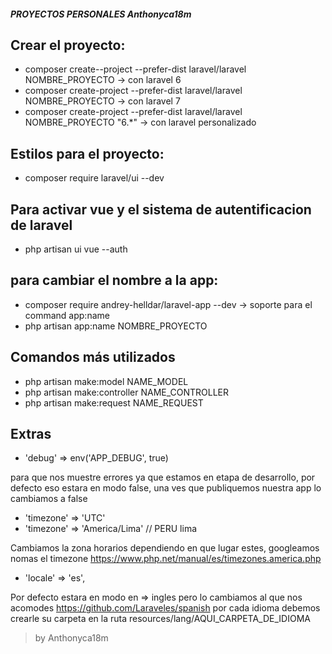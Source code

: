 ##### PROYECTOS PERSONALES Anthonyca18m

## Crear el proyecto:
- composer create--project  --prefer-dist laravel/laravel NOMBRE_PROYECTO  -> con laravel 6
- composer create-project  --prefer-dist laravel/laravel NOMBRE_PROYECTO   -> con laravel 7
- composer create-project  --prefer-dist laravel/laravel NOMBRE_PROYECTO  "6.*"   -> con laravel personalizado
  
## Estilos para el proyecto: 
- composer require laravel/ui --dev
  
## Para activar vue y el sistema de autentificacion de laravel
- php artisan ui vue  --auth
  
## para cambiar el nombre a la app:
- composer require andrey-helldar/laravel-app --dev    -> soporte para el command app:name
- php artisan app:name NOMBRE_PROYECTO

## Comandos más utilizados
- php artisan make:model NAME_MODEL
- php artisan make:controller NAME_CONTROLLER
- php artisan make:request NAME_REQUEST

## Extras

- 'debug' => env('APP_DEBUG', true)

 para que nos muestre errores ya que estamos en etapa de desarrollo, por defecto eso estara en modo false,
 una ves que publiquemos nuestra app lo cambiamos a false 

- 'timezone' => 'UTC'
- 'timezone' => 'America/Lima' // PERU lima

Cambiamos la zona horarios dependiendo en que lugar estes, googleamos nomas el timezone
https://www.php.net/manual/es/timezones.america.php

- 'locale' => 'es',

Por defecto estara en modo en => ingles pero lo cambiamos al que nos acomodes
https://github.com/Laraveles/spanish
por cada idioma debemos crearle su carpeta en la ruta resources/lang/AQUI_CARPETA_DE_IDIOMA


>by Anthonyca18m
